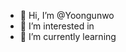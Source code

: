 - 👋 Hi, I’m @Yoongunwo
- 👀 I’m interested in 
- 🌱 I’m currently learning 


<!---
Yoongunwo/Yoongunwo is a ✨ special ✨ repository because its `README.md` (this file) appears on your GitHub profile.
You can click the Preview link to take a look at your changes.
--->

